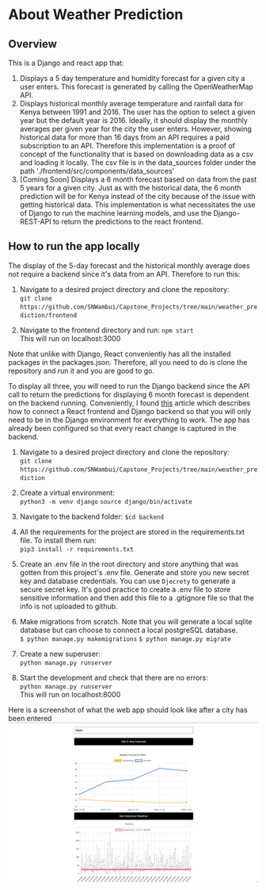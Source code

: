 # About Weather Prediction

## Overview
This is a Django and react app that:
1. Displays a 5 day temperature and humidity forecast for a given city a user enters. This forecast is generated by calling the OpenWeatherMap API. 
2. Displays historical monthly average temperature and rainfall data for Kenya between 1991 and 2016. The user has the option to select a given year but the default year is 2016. Ideally, it should display the monthly averages per given year for the city the user enters. However, showing historical data for more than 16 days from an API requires a paid subscription to an API. Therefore this implementation is a proof of concept of the functionality that is based on downloading data as a csv and loading it locally. The csv file is in the data_sources folder under the path './frontend/src/components/data_sources'
3. [Coming Soon] Displays a 6 month forecast based on data from the past 5 years for a given city. Just as with the historical data, the 6 month prediction will be for Kenya instead of the city because of the issue with getting historical data. This implementation is what necessitates the use of Django to run the machine learning models, and use the Django-REST-API to return the predictions to the react frontend.

## How to run the app locally
The display of the 5-day forecast and the historical monthly average does not require a backend since it's data from an API. Therefore to run this:
1. Navigate to a desired project directory and clone the repository:<br>
`git clone https://github.com/SNWambui/Capstone_Projects/tree/main/weather_prediction/frontend`

2. Navigate to the frontend directory and run:
`npm start`<br>
This will run on localhost:3000

Note that unlike with Django, React conveniently has all the installed packages in the packages.json. Therefore, all you need to do is clone the repository and run it and you are good to go. 

To display all three, you will need to run the Django backend since the API call to return the predictions for displaying 6 month forecast is dependent on the backend running. Conveniently, I found [this](https://fractalideas.com/blog/making-react-and-django-play-well-together-hybrid-app-model/#fnref:7) article which describes how to connect a React frontend and Django backend so that you will only need to be in the Django environment for everything to work. The app has already been configured so that every react change is captured in the backend.


1. Navigate to a desired project directory and clone the repository:<br>
`git clone https://github.com/SNWambui/Capstone_Projects/tree/main/weather_prediction`

2. Create a virtual environment:<br>
`python3 -m venv django`
`source django/bin/activate`

3. Navigate to the backend folder:
`$cd backend`

4. All the requirements for the project are stored in the requirements.txt file. To install them run:<br>
`pip3 install -r requirements.txt`

5. Create an .env file in the root directory and store anything that was gotten from this project's .env file. Generate and store you new secret key and database credentials. You can use `Djecrety` to generate a secure secret key. It's good practice to create a .env file to store sensitive information and then add this file to a .gitignore file so that the info is not uploaded to github.

6. Make migrations from scratch. Note that you will generate a local sqlite database but can choose to connect a local postgreSQL database.<br>
`$ python manage.py makemigrations`
`$ python manage.py migrate`

7. Create a new superuser:<br>
`python manage.py runserver`

8. Start the development and check that there are no errors:<br>
`python manage.py runserver`<br>
This will run on localhost:8000

Here is a screenshot of what the web app should look like after a city has been entered ![](Weather_prediction.jpeg)
